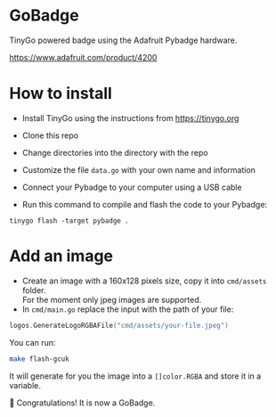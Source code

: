 # GoBadge

TinyGo powered badge using the Adafruit Pybadge hardware.

https://www.adafruit.com/product/4200

# How to install

- Install TinyGo using the instructions from https://tinygo.org

- Clone this repo

- Change directories into the directory with the repo

- Customize the file `data.go` with your own name and information

- Connect your Pybadge to your computer using a USB cable

- Run this command to compile and flash the code to your Pybadge:

```
tinygo flash -target pybadge .
```

# Add an image

- Create an image with a 160x128 pixels size, copy it into `cmd/assets` folder.  
For the moment only jpeg images are supported.  
- In `cmd/main.go` replace the input with the path of your file:
```go
logos.GenerateLogoRGBAFile("cmd/assets/your-file.jpeg")
```

You can run:
```bash
make flash-gcuk
```

It will generate for you the image into a `[]color.RGBA` and store it in a variable.


👏 Congratulations! It is now a GoBadge.
